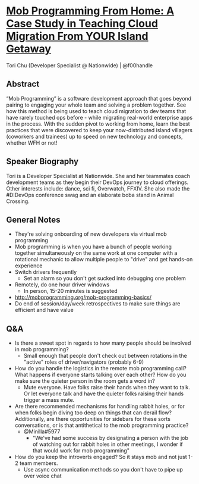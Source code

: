 # [Mob Programming From Home: A Case Study in Teaching Cloud Migration From YOUR Island Getaway](https://desertedisland.club/agenda/#torichu)

Tori Chu (Developer Specialist @ Nationwide) | @f00handle

## Abstract

“Mob Programming” is a software development approach that goes beyond pairing to engaging your whole team and solving a problem together. See how this method is being used to teach cloud migration to dev teams that have rarely touched ops before - while migrating real-world enterprise apps in the process. With the sudden pivot to working from home, learn the best practices that were discovered to keep your now-distributed island villagers (coworkers and trainees) up to speed on new technology and concepts, whether WFH or not!

## Speaker Biography

Tori is a Developer Specialist at Nationwide. She and her teammates coach development teams as they begin their DevOps journey to cloud offerings. Other interests include: dance, sci fi, Overwatch, FFXIV. She also made the #DIDevOps conference swag and an elaborate boba stand in Animal Crossing.

## General Notes

- They're solving onboarding of new developers via virtual mob programming
- Mob programming is when you have a bunch of people working together simultaneously on the same work at one computer with a rotational mechanic to allow multiple people to "drive" and get hands-on experience
- Switch drivers frequently
	- Set an alarm so you don't get sucked into debugging one problem
- Remotely, do one hour driver windows
	- In person, 15-20 minutes is suggested
- http://mobprogramming.org/mob-programming-basics/
- Do end of session/day/week retrospectives to make sure things are efficient and have value

## Q&A

- Is there a sweet spot in regards to how many people should be involved in mob programming?
	- Small enough that people don't check out between rotations in the "active" roles of driver/navigators (probably 6-9)
- How do you handle the logistics in the remote mob programming call? What happens if everyone starts talking over each other? How do you make sure the quieter person in the room gets a word in?
	- Mute everyone. Have folks raise their hands when they want to talk. Or let everyone talk and have the quieter folks raising their hands trigger a mass mute.
- Are there recommended mechanisms for handling rabbit holes, or for when folks begin diving too deep on things that can derail flow? Additionally, are there opportunities for sidebars for these sorts conversations, or is that antithetical to the mob programming practice?
	- @Minilla#5977
		- "We've had some success by designating a person with the job of watching out for rabbit holes in other meetings, I wonder if that would work for mob programming"
- How do you keep the introverts engaged? So it stays mob and not just 1-2 team members.
	- Use async communication methods so you don't have to pipe up over voice chat
